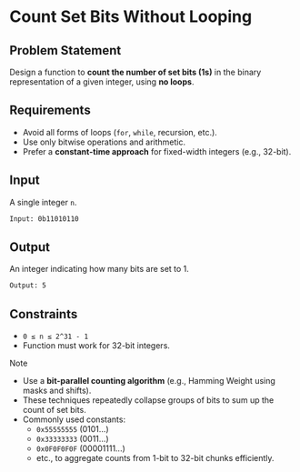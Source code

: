 # Count Set Bits Without Looping

## Problem Statement

Design a function to **count the number of set bits (1s)** in the binary representation of a given integer, using **no loops**.

## Requirements

- Avoid all forms of loops (`for`, `while`, recursion, etc.).
- Use only bitwise operations and arithmetic.
- Prefer a **constant-time approach** for fixed-width integers (e.g., 32-bit).

## Input

A single integer `n`.

```bash
Input: 0b11010110
```

## Output

An integer indicating how many bits are set to 1.

```bash
Output: 5
```

## Constraints

- `0 ≤ n ≤ 2^31 - 1`
- Function must work for 32-bit integers.

> [!NOTE]
>
> - Use a **bit-parallel counting algorithm** (e.g., Hamming Weight using masks and shifts).
> - These techniques repeatedly collapse groups of bits to sum up the count of set bits.
> - Commonly used constants:
>   - `0x55555555` (0101...)
>   - `0x33333333` (0011...)
>   - `0x0F0F0F0F` (00001111...)
>   - etc., to aggregate counts from 1-bit to 32-bit chunks efficiently.
